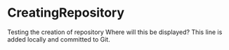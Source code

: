 # CreatingRepository
Testing the creation of repository
Where will this be displayed?
This line is added locally and committed to Git.